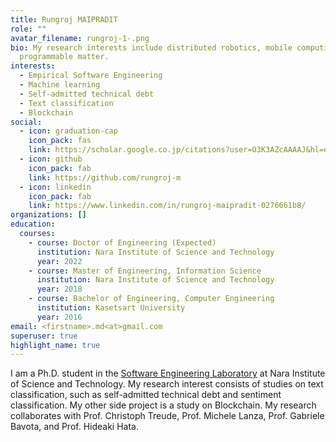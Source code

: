 ```yaml
---
title: Rungroj MAIPRADIT
role: ""
avatar_filename: rungroj-1-.png
bio: My research interests include distributed robotics, mobile computing and
  programmable matter.
interests:
  - Empirical Software Engineering
  - Machine learning
  - Self-admitted technical debt
  - Text classification
  - Blockchain
social:
  - icon: graduation-cap
    icon_pack: fas
    link: https://scholar.google.co.jp/citations?user=O3K3AZcAAAAJ&hl=en
  - icon: github
    icon_pack: fab
    link: https://github.com/rungroj-m
  - icon: linkedin
    icon_pack: fab
    link: https://www.linkedin.com/in/rungroj-maipradit-0276661b8/
organizations: []
education:
  courses:
    - course: Doctor of Engineering (Expected)
      institution: Nara Institute of Science and Technology
      year: 2022
    - course: Master of Engineering, Information Science
      institution: Nara Institute of Science and Technology
      year: 2018
    - course: Bachelor of Engineering, Computer Engineering
      institution: Kasetsart University
      year: 2016
email: <firstname>.md<at>gmail.com
superuser: true
highlight_name: true
---
```

I am a Ph.D. student in the [Software Engineering Laboratory](https://naist-se.github.io/) at Nara Institute of Science and Technology. My research interest consists of studies on text classification, such as self-admitted technical debt and sentiment classification. My other side project is a study on Blockchain. My research collaborates with Prof. Christoph Treude, Prof. Michele Lanza, Prof. Gabriele Bavota, and Prof. Hideaki Hata.